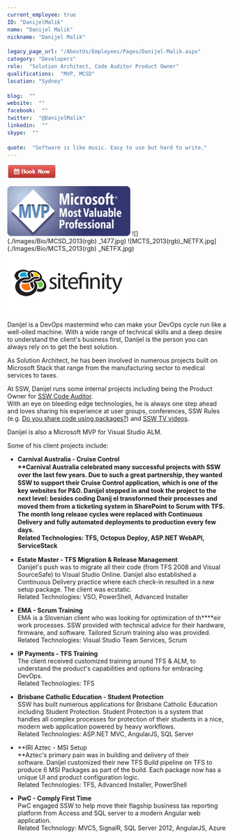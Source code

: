 ```yaml
---
current_employee: true
ID: "DanijelMalik"
name: "Danijel Malik"
nickname: "Danijel Malik"

legacy_page_url: "/AboutUs/Employees/Pages/Danijel-Malik.aspx"
category: "Developers"
role:  "Solution Architect, Code Auditor Product Owner"
qualifications:  "MVP, MCSD"
location: "Sydney"

blog:  ""
website:  ""
facebook:  ""
twitter:  "@DanijelMalik"
linkedin:  ""
skype:  ""

quote:  "Software is like music. Easy to use but hard to write."
---
```


[![BookNow.png](./Images/Bio/BookNow.png)](http://veethere.com/With/DanijelMalik) 
   
 ![MVP_FullLogo.png](./Images/Bio/MVP_FullLogo.png) 
 ![](./Images/Bio/MCSD_2013(rgb) 
_1477.jpg) ![MCTS_2013(rgb)_NETFX.jpg](./Images/Bio/MCTS_2013(rgb) 
_NETFX.jpg) ![Sitefinity](./Images/Bio/logo_sitefinity.png) 
   

 Danijel is a DevOps mastermind who can make your DevOps cycle run like a well-oiled machine. With a wide range of technical skills and a deep desire to understand the client's business first, Danijel is the person you can always rely on to get the best solution.

 As Solution Architect, he has been involved in numerous projects built on Microsoft Stack that range from the manufacturing sector to medical services to taxes.

At SSW, Danijel runs some internal projects including being the Product Owner for [SSW Code Auditor](https://www.ssw.com.au/ssw/CodeAuditor/).   
With an eye on bleeding edge technologies, he is always one step ahead and loves sharing his experience at user groups, conferences, SSW Rules (e.g. [Do you share code using packages?](https://rules.ssw.com.au/share-code-using-packages)) and [SSW TV videos](https://tv.ssw.com/tag/danijel-malik).  

   Danijel is also a Microsoft MVP for Visual Studio ALM. 

   Some of his client projects include:  

*   <strong style="line-height:18px;"> Carnival Australia - Cruise Control  
**Carnival Australia celebrated many successful projects with SSW over the last few years. Due to such a great partnership, they wanted SSW to support their Cruise Control application, which is one of the key websites for P&O. Danijel stepped in and took the project to the next level: besides coding Danij el transformed their processes and moved them from a ticketing system in SharePoint to Scrum with TFS. The month long release cycles were replaced with Continuous Delivery and fully automated deployments to production every few days.  
Related Technologies: TFS, Octopus Deploy, ASP.NET WebAPI, ServiceStack</strong> 

*   **Estate Master - TFS Migration & Release Management**  
Danijel's push was to migrate all their code (from TFS 2008 and Visual SourceSafe) to Visual Studio Online. Danijel also established a Continuous Delivery practice where each check-in resulted in a new setup package. The client was ecstatic.  
Related Technologies: VSO, PowerShell, Advanced Installer 

*   **EMA - Scrum Training**  
EMA is a Slovenian client who was looking for optimization of th****eir work processes. SSW provided with technical advice for their hardware, firmware, and software. Tailored Scrum training also was provided.  
Related Technologies: Visual Studio Team Services, Scrum 

*   **IP Payments - TFS Training**  
The client received customized training around TFS & ALM, to understand the product's capabilities and options for embracing DevOps.  
Related Technologies: TFS
*   **Brisbane Catholic Education - Student Protection**  
SSW has built numerous applications for Brisbane Catholic Education including Student Protection. Student Protection is a system that handles all complex processes for protection of their students in a nice, modern web application powered by heavy workflows.  
Related Technologies: ASP.NET MVC, AngularJS, SQL Server
*   **IRI Aztec - MSI Setup  
**Aztec's primary pain was in building and delivery of their software. Danijel customized their new TFS Build pipeline on TFS to produce 6 MSI Packages as part of the build. Each package now has a unique UI and product configuration logic.  
Related Technologies: TFS, Advanced Installer, PowerShell
*   **PwC - Comply First Time**  
PwC engaged SSW to help move their flagship business tax reporting platform from Access and SQL server to a modern Angular web application.  
Related Technology: MVC5, SignalR, SQL Server 2012, AngularJS, Azure 